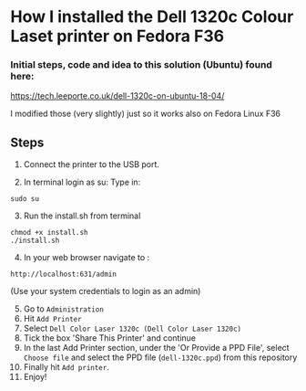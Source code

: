 # How I installed the Dell 1320c Colour Laset printer on Fedora F36

### Initial steps, code and idea to this solution (Ubuntu) found here:
https://tech.leeporte.co.uk/dell-1320c-on-ubuntu-18-04/

I modified those (very slightly) just so it works also on Fedora Linux F36

## Steps

1. Connect the printer to the USB port.

2. In terminal login as su:
Type in:

```
sudo su
```

3. Run the install.sh from terminal

```
chmod +x install.sh
./install.sh
```

4. In your web browser navigate to :

```
http://localhost:631/admin
```
(Use your system credentials to login as an admin)

5. Go to `Administration`
6. Hit `Add Printer`
7. Select `Dell Color Laser 1320c (Dell Color Laser 1320c)`
8. Tick the box 'Share This Printer' and continue
9. In the last Add Printer section, under the 'Or Provide a PPD File', select `Choose file` and select the PPD file (`dell-1320c.ppd`) from this repository
10. Finally hit `Add printer`.
11. Enjoy!

